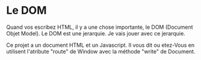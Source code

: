# Le DOM
<p>
  Quand vos escribez HTML, il y a une chose importante, le DOM (Document Objet Model). Le DOM est une jerarquie. Je vais jouer avec ce jerarquie.
</p>
<p>
  Ce projet a un document HTML et un Javascript. Il vous dit ou etez-Vous en utilisent l'atribute "route" de Window avec la méthode "write" de Document. 
</p>
